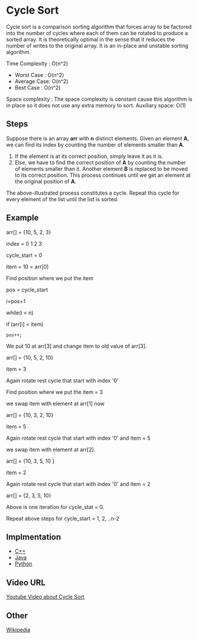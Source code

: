 # Cycle Sort

Cycle sort is a comparison sorting algorithm that forces array to be factored into the number of cycles where each of them can be rotated to produce a sorted array. It is theoretically optimal in the sense that it reduces the number of writes to the original array.
It is an in-place and unstable sorting algorithm.

Time Complexity : O(n^2) 
- Worst Case : O(n^2) 
- Average Case: O(n^2) 
- Best Case : O(n^2)

Space complexity :
The space complexity is constant cause this algorithm is in place so it does not use any extra memory to sort.
Auxiliary space: O(1)

## Steps

Suppose there is an array **arr** with **n** distinct elements. Given an element **A**, we can find its index by counting the number of elements smaller than **A**.

1. If the element is at its correct position, simply leave it as it is.
2. Else, we have to find the correct position of **A** by counting the number of elements smaller than it. Another element **B** is replaced to be moved to its correct position. This process continues until we get an element at the original position of **A**.

The above-illustrated process constitutes a cycle. Repeat this cycle for every element of the list until the list is sorted.

## Example

arr[] = {10, 5, 2, 3}

 index =  0   1   2   3

cycle_start = 0 

item = 10 = arr[0]

Find position where we put the item  

pos = cycle_start

i=pos+1

while(i < n)

if (arr[i] < item) 

    pos++;

We put 10 at arr[3] and change item to 
old value of arr[3].

arr[] = {10, 5, 2, 10} 

item = 3 

Again rotate rest cycle that start with index '0' 

Find position where we put the item = 3 

we swap item with element at arr[1] now 

arr[] = {10, 3, 2, 10} 

item = 5

Again rotate rest cycle that start with index '0' and item = 5 

we swap item with element at arr[2].

arr[] = {10, 3, 5, 10 } 

item = 2

Again rotate rest cycle that start with index '0' and item = 2

arr[] = {2, 3,  5, 10}  

Above is one iteration for cycle_stat = 0.

Repeat above steps for cycle_start = 1, 2, ..n-2

## Implmentation

- [C++](../../../algorithms/CPlusPlus/Sorting/cycle-sort.cpp)
- [Java](../../../algorithms/Java/sorting/cyclic-sort.java)
- [Python](../../../algorithms/Python/sorting/count-sort.py)

## Video URL

[Youtube Video about Cycle Sort](https://youtu.be/gZNOM_yMdSQ)

## Other

[Wikipedia](https://en.wikipedia.org/wiki/Cycle_sort)